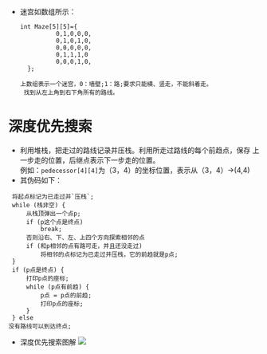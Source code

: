 * 迷宫如数组所示：<br>
  ```
  int Maze[5][5]={
			0,1,0,0,0,
			0,1,0,1,0,
			0,0,0,0,0,
			0,1,1,1,0
			0,0,0,1,0,
	};
  ```
	  上数组表示一个迷宫，0：墙壁;1：路;要求只能横、竖走，不能斜着走。
	   找到从左上角到右下角所有的路线。
# 深度优先搜索
* 利用堆栈，把走过的路线记录并压栈。利用所走过路线的每个前趋点，保存
上一步走的位置，后继点表示下一步走的位置。<br>
例如：`pedecessor[4][4]`为（3，4）的坐标位置，表示从（3，4）->(4,4)<br>
* 其伪码如下：<br>
```
 将起点标记为已走过并`压栈`;
 while (栈非空) {
	 从栈顶弹出一个点p;
	 if (p这个点是终点)
		 break;
	 否则沿右、下、左、上四个方向探索相邻的点
	 if (和p相邻的点有路可走，并且还没走过)
		 将相邻的点标记为已走过并压栈，它的前趋就是p点;
 }
 if (p点是终点) {
	 打印p点的座标;
	 while (p点有前趋) {
		 p点 = p点的前趋;
		 打印p点的座标;
	 }
 } else
没有路线可以到达终点;
```
* 深度优先搜索图解
![](/home/gxtao/桌面/stackqueue.dfs.png)
